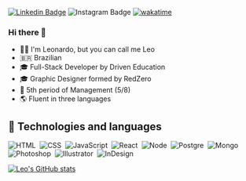 [![Linkedin Badge](https://img.shields.io/badge/-LinkedIn-blue?style=flat&logo=Linkedin&logoColor=white&link=https://www.linkedin.com/in/leonardo-lucas-guedes-4759aa210/)](https://www.linkedin.com/in/leonardo-lucas-guedes-4759aa210/)  ![Instagram Badge](https://img.shields.io/badge/-Instagram-red?style=flat&logo=Instagram&logoColor=white&link/)
[![wakatime](https://wakatime.com/badge/user/1de82326-e168-4347-8da2-0655cc0cbc91.svg)](https://wakatime.com/@1de82326-e168-4347-8da2-0655cc0cbc91)

### Hi there  👋
- 🙋‍♂️ I'm Leonardo, but you can call me Leo
- 🇧🇷 Brazilian
- 🎓 Full-Stack Developer by Driven Education
- 🎓 Graphic Designer formed by RedZero
- 📘 5th period of Management (5/8)
- 🌎 Fluent in three languages

## 📝 Technologies and languages

![HTML](https://img.shields.io/badge/-HTML-05122A?style=flat&logo=HTML5)&nbsp;
![CSS](https://img.shields.io/badge/-CSS-05122A?style=flat&logo=CSS3&logoColor=1572B6)&nbsp;
![JavaScript](https://img.shields.io/badge/-JavaScript-05122A?style=flat&logo=javascript)&nbsp;
![React](https://img.shields.io/badge/-React-05122A?style=flat&logo=react)&nbsp;
![Node](https://img.shields.io/badge/-Node-05122A?style=flat&logo=node.js)&nbsp;
![Postgre](https://img.shields.io/badge/-PostgreSQL-05122A?style=flat&logo=postgresql)&nbsp;
![Mongo](https://img.shields.io/badge/-MongoDB-05122A?style=flat&logo=mongodb)&nbsp;
![Photoshop](https://img.shields.io/badge/-Photoshop-05122A?style=flat&logo=adobephotoshop)&nbsp;
![Illustrator](https://img.shields.io/badge/-Illustrator-05122A?style=flat&logo=adobeillustrator)&nbsp;
![InDesign](https://img.shields.io/badge/-InDesign-05122A?style=flat&logo=adobeindesign)&nbsp;


[![Leo's GitHub stats](https://github-readme-stats.vercel.app/api?username=leolucasguedes&hide=issues&show_icons=true&theme=tokyonight)](https://github.com/leolucasguedes/github-readme-stats)
